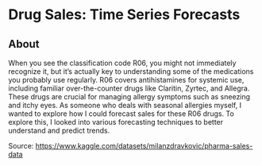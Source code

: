 # Drug Sales: Time Series Forecasts
## About

When you see the classification code R06, you might not immediately recognize it, but it’s actually key to understanding some of the medications you probably use regularly. R06 covers antihistamines for systemic use, including familiar over-the-counter drugs like Claritin, Zyrtec, and Allegra. These drugs are crucial for managing allergy symptoms such as sneezing and itchy eyes. As someone who deals with seasonal allergies myself, I wanted to explore how I could forecast sales for these R06 drugs. To explore this, I looked into various forecasting techniques to better understand and predict trends.

Source: https://www.kaggle.com/datasets/milanzdravkovic/pharma-sales-data 
